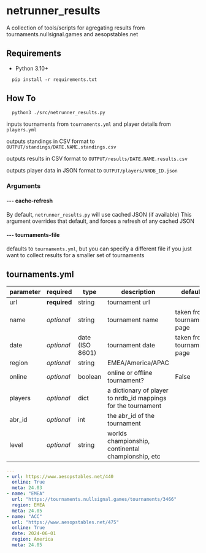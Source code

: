# netrunner_results
A collection of tools/scripts for agregating results from tournaments.nullsignal.games and aesopstables.net

## Requirements
* Python 3.10+

```
  pip install -r requirements.txt
```

## How To

```
  python3 ./src/netrunner_results.py
```
inputs tournaments from `tournaments.yml` and player details from `players.yml`

outputs standings in CSV format to `OUTPUT/standings/DATE.NAME.standings.csv`

outputs results in CSV format to `OUTPUT/results/DATE.NAME.results.csv`

outputs player data in JSON format to `OUTPUT/players/NRDB_ID.json`

### Arguments
#### --- cache-refresh
By default, `netrunner_results.py` will use cached JSON (if available)
This argument overrides that default, and forces a refresh of any cached JSON

#### --- tournaments-file
defaults to `tournaments.yml`, but you can specify a different file if you just want to collect results for a smaller set of tournaments

## tournaments.yml

|parameter|required|type|description|default|
|---|---|---|---|---|
|url|**required**|string|tournament url||
|name|*optional*|string|tournament name|taken from tournament page|
|date|*optional*|date (ISO 8601)|tournament date|taken from tournament page|
|region|*optional*|string|EMEA/America/APAC||
|online|*optional*|boolean|online or offline tournament?|False|
|players|*optional*|dict|a dictionary of player to nrdb_id mappings for the tournament||
|abr_id|*optional*|int|the abr_id of the tournament||
|level|*optional*|string|worlds championship, continental championship, etc||


```yaml
---
- url: https://www.aesopstables.net/440
  online: True
  meta: 24.03
- name: "EMEA"
  url: "https://tournaments.nullsignal.games/tournaments/3466"
  region: EMEA
  meta: 24.05
- name: "ACC"
  url: "https://www.aesopstables.net/475"
  online: True
  date: 2024-06-01
  region: America
  meta: 24.05
```
